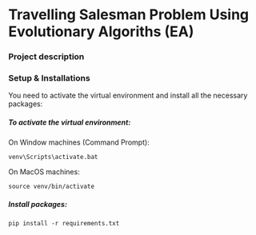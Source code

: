 # Travelling Salesman Problem Using Evolutionary Algoriths (EA)

### Project description

### Setup & Installations

You need to activate the virtual environment and install all the necessary packages:

##### To activate the virtual environment:

On Window machines (Command Prompt):
```commandline
venv\Scripts\activate.bat
```
On MacOS machines:
```commandline
source venv/bin/activate
```

##### Install packages:
```commandline
pip install -r requirements.txt
```